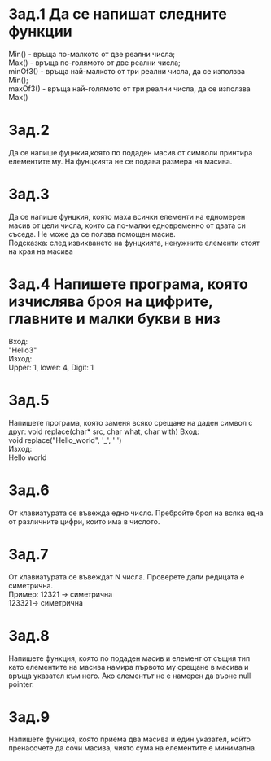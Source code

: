 # Зад.1 Да се напишат следните функции  
Min() - връща по-малкото от две реални числа;  
Max() - връща по-голямото от две реални числа;  
minOf3() - връща най-малкото от три реални числа, да се използва Min();  
maxOf3() - връща най-голямото от три реални числа, да се използва Max()  

# Зад.2
Да се напише фуцнкия,която по подаден масив от символи принтира елементите му. На фунцкията не се подава размера на масива.  


# Зад.3  
Да се напише фунцкия, която маха всички елементи на едномерен масив от цели числа, които са по-малки едновременно от двата си съседа.
Не може да се ползва помощен масив.  
Подсказка: след извикването на фунцкията, ненужните елементи стоят на края на масива

# Зад.4 Напишете програма, която изчислява броя на цифрите, главните и малки букви в низ  
Вход:  
"Hello3"  
Изход:  
Upper: 1, lower: 4, Digit: 1  

# Зад.5
Напишете програма, която заменя всяко срещане на даден символ с друг: void replace(char* src, char what, char with)
Вход:  
void replace("Hello_world", '_', ' ')  
Изход:  
Hello world  

# Зад.6  
От клавиатурата се въвежда едно число. Пребройте броя на всяка една от различните цифри, които има в числото.  

# Зад.7  
От клавиатурата се въвеждат N числа. Проверете дали редицата е симетрична.  
Пример: 
12321 -> симетрична  
123321-> симетрична  

# Зад.8  
Напишете функция, която по подаден масив и елемент от същия тип като елементите на масива намира първото му срещане в масива и връща указател към него. 
Ако елементът не е намерен да върне null pointer.  

# Зад.9  
Напишете функция, която приема два масива и един указател, който пренасочете да сочи масива, чиято сума на елементите е минимална.  
